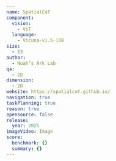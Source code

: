 ```yaml
---
name: SpatialCoT
component:
  vision:
    - ViT
  language:
    - Vicuna-v1.5-13B
size:
  - 13
author:
  - Noah’s Ark Lab
qa:
  - 2D
dimension:
  - 2D
website: https://spatialcot.github.io/
navigation: true
taskPlanning: true
reason: true
opensource: false
release:
  year: 2025
imageVideo: Image
score:
  benchmark: {}
  summary: {}
---
```

